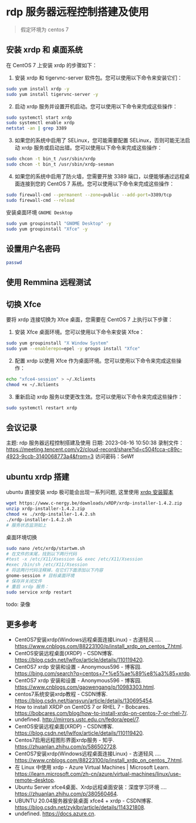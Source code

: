 # rdp 服务器远程控制搭建及使用

> 假定环境为 centos 7

## 安装 xrdp 和 桌面系统

在 CentOS 7 上安装 xrdp 的步骤如下：

1. 安装 xrdp 和 tigervnc-server 软件包。您可以使用以下命令来安装它们：
```bash
sudo yum install xrdp -y
sudo yum install tigervnc-server -y
```
2. 启动 xrdp 服务并设置开机启动。您可以使用以下命令来完成这些操作：
```bash
sudo systemctl start xrdp
sudo systemctl enable xrdp
netstat -an | grep 3389
```
3. 如果您的系统中启用了 SELinux，您可能需要配置 SELinux，否则可能无法启动 xrdp 服务或启动出错。您可以使用以下命令来完成这些操作：
```bash
sudo chcon -t bin_t /usr/sbin/xrdp
sudo chcon -t bin_t /usr/sbin/xrdp-sesman
```
4. 如果您的系统中启用了防火墙，您需要开放 3389 端口，以便能够通过远程桌面连接到您的 CentOS 7 系统。您可以使用以下命令来完成这些操作：
```bash
sudo firewall-cmd --permanent --zone=public --add-port=3389/tcp
sudo firewall-cmd --reload
```

安装桌面环境 `GNOME Desktop`

```bash
sudo yum groupinstall "GNOME Desktop" -y
sudo yum groupinstall "Xfce" -y
```

## 设置用户名密码

```bash
passwd
```

## 使用 Remmina 远程测试


## 切换 Xfce
要将 xrdp 连接切换为 Xfce 桌面，您需要在 CentOS 7 上执行以下步骤：

1. 安装 Xfce 桌面环境。您可以使用以下命令来安装 Xfce：
```bash
sudo yum groupinstall "X Window System"
sudo yum --enablerepo=epel -y groups install "Xfce"
```

2. 配置 xrdp 以使用 Xfce 作为桌面环境。您可以使用以下命令来完成这些操作：
```bash
echo "xfce4-session" > ~/.Xclients
chmod +x ~/.Xclients
```
3. 重新启动 xrdp 服务以使更改生效。您可以使用以下命令来完成这些操作：
```bash
sudo systemctl restart xrdp
```

## 会议记录

主题: rdp 服务器远程控制搭建及使用
日期: 2023-08-16 10:50:38
录制文件：https://meeting.tencent.com/v2/cloud-record/share?id=c504fcca-c89c-4923-9ccb-3140068773a4&from=3
访问密码：SeWf

## ubuntu xrdp 搭建

ubuntu 直接安装 xrdp 极可能会出现一系列问题, 这里使用 [xrdp 安装脚本](https://c-nergy.be/blog/?p=17994)

```bash
wget https://www.c-nergy.be/downloads/xRDP/xrdp-installer-1.4.2.zip
unzip xrdp-installer-1.4.2.zip
chmod +x ./xrdp-installer-1.4.2.sh
./xrdp-installer-1.4.2.sh
# 服务状态监测如上
```

桌面环境切换

```bash
sudo nano /etc/xrdp/startwm.sh
# 在文件的末尾，找到以下两行代码
#test -x /etc/X11/Xsession && exec /etc/X11/Xsession
#exec /bin/sh /etc/X11/Xsession
# 将这两行代码注释掉，在它们下面添加以下内容
gnome-session # 目标桌面环境
# 保存并关闭文件
# 重启 xrdp 服务：
sudo service xrdp restart
```

todo: 录像

## 更多参考

- CentOS7安装xrdp(Windows远程桌面连接Linux) - 古道轻风 .... https://www.cnblogs.com/88223100/p/install_xrdp_on_centos_7.html.
- CentOS安装远程桌面(XRDP) - CSDN博客. https://blog.csdn.net/lwlfox/article/details/110119420.
- CentOS7 xrdp 安装和设置 - Anonymous596 - 博客园. https://bing.com/search?q=centos+7+%e5%ae%89%e8%a3%85+xrdp.
- CentOS7 xrdp 安装和设置 - Anonymous596 - 博客园. https://www.cnblogs.com/gaowengang/p/10983303.html.
- centos7系统安装xrdp教程 - CSDN博客. https://blog.csdn.net/tiansyun/article/details/130695454.
- How to install XRDP on CentOS 7 or RHEL 7 - Bobcares. https://bobcares.com/blog/how-to-install-xrdp-on-centos-7-or-rhel-7/.
- undefined. http://mirrors.ustc.edu.cn/fedora/epel/7.
- CentOS安装远程桌面(XRDP) - CSDN博客. https://blog.csdn.net/lwlfox/article/details/110119420.
- Centos7启用远程图形界面xrdp服务 - 知乎. https://zhuanlan.zhihu.com/p/586502728.
- CentOS7安装xrdp(Windows远程桌面连接Linux) - 古道轻风 .... https://www.cnblogs.com/88223100/p/install_xrdp_on_centos_7.html.
- 在 Linux 中使用 xrdp - Azure Virtual Machines | Microsoft Learn. https://learn.microsoft.com/zh-cn/azure/virtual-machines/linux/use-remote-desktop.
- Ubuntu Server xfce4桌面、Xrdp远程桌面安装：深度学习环境 .... https://zhuanlan.zhihu.com/p/380560464.
- UBUNTU 20.04服务器安装桌面 xfce4 + xrdp - CSDN博客. https://blog.csdn.net/zyklbr/article/details/114321808.
- undefined. https://docs.azure.cn.
